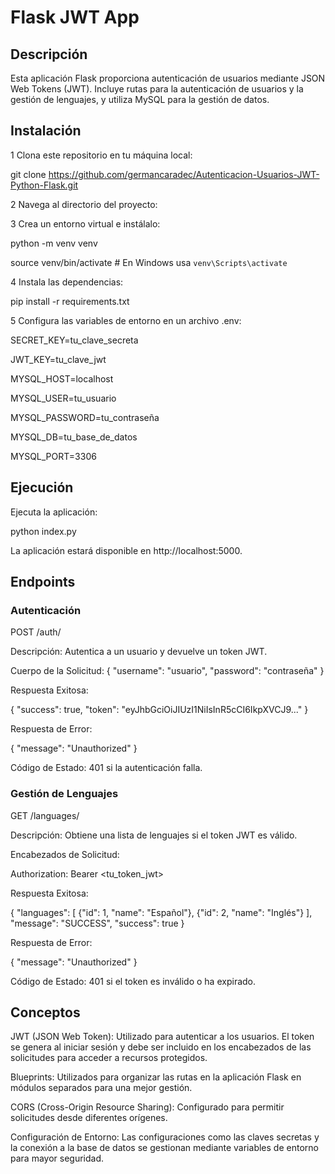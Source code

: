# Flask JWT App

## Descripción

Esta aplicación Flask proporciona autenticación de usuarios mediante JSON Web Tokens (JWT). Incluye rutas para la autenticación de usuarios y la gestión de lenguajes, y utiliza MySQL para la gestión de datos.


## Instalación
1 Clona este repositorio en tu máquina local:

git clone https://github.com/germancaradec/Autenticacion-Usuarios-JWT-Python-Flask.git

2 Navega al directorio del proyecto:

3 Crea un entorno virtual e instálalo:

python -m venv venv

source venv/bin/activate   # En Windows usa `venv\Scripts\activate`

4 Instala las dependencias:

pip install -r requirements.txt

5 Configura las variables de entorno en un archivo .env:

SECRET_KEY=tu_clave_secreta

JWT_KEY=tu_clave_jwt

MYSQL_HOST=localhost

MYSQL_USER=tu_usuario

MYSQL_PASSWORD=tu_contraseña

MYSQL_DB=tu_base_de_datos

MYSQL_PORT=3306

## Ejecución

Ejecuta la aplicación:

python index.py

La aplicación estará disponible en http://localhost:5000.

## Endpoints

### Autenticación

POST /auth/

Descripción: Autentica a un usuario y devuelve un token JWT.

Cuerpo de la Solicitud:
{
  "username": "usuario",
  "password": "contraseña"
}

Respuesta Exitosa:

{
  "success": true,
  "token": "eyJhbGciOiJIUzI1NiIsInR5cCI6IkpXVCJ9..."
}

Respuesta de Error:

{
  "message": "Unauthorized"
}

Código de Estado: 401 si la autenticación falla.

### Gestión de Lenguajes

GET /languages/

Descripción: Obtiene una lista de lenguajes si el token JWT es válido.

Encabezados de Solicitud:

Authorization: Bearer <tu_token_jwt>

Respuesta Exitosa:

{
  "languages": [
    {"id": 1, "name": "Español"},
    {"id": 2, "name": "Inglés"}
  ],
  "message": "SUCCESS",
  "success": true
}

Respuesta de Error:

{
  "message": "Unauthorized"
}

Código de Estado: 401 si el token es inválido o ha expirado.

## Conceptos

JWT (JSON Web Token): Utilizado para autenticar a los usuarios. El token se genera al iniciar sesión y debe ser incluido en los encabezados de las solicitudes para acceder a recursos protegidos.

Blueprints: Utilizados para organizar las rutas en la aplicación Flask en módulos separados para una mejor gestión.

CORS (Cross-Origin Resource Sharing): Configurado para permitir solicitudes desde diferentes orígenes.

Configuración de Entorno: Las configuraciones como las claves secretas y la conexión a la base de datos se gestionan mediante variables de entorno para mayor seguridad.
